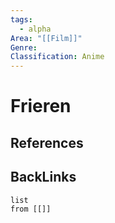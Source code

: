 ```yaml
---
tags:
  - alpha
Area: "[[Film]]"
Genre:
Classification: Anime
---
```

# Frieren



## References



## BackLinks

```dataview
list
from [[]]
```

